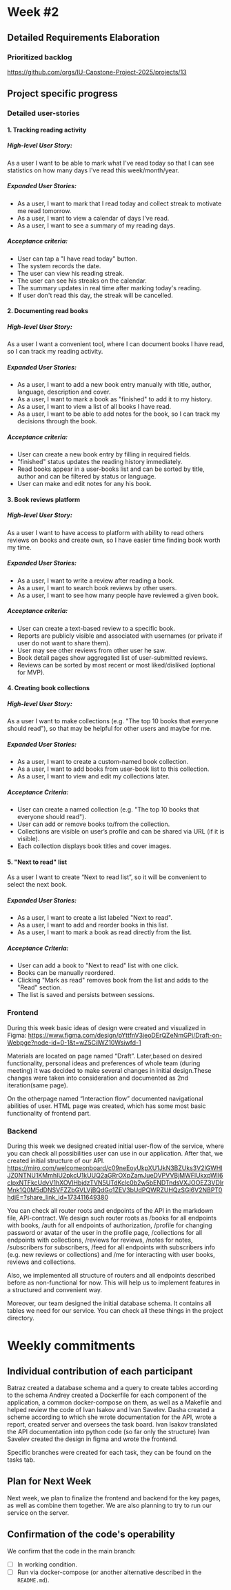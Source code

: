 # **Week #2**

## Detailed Requirements Elaboration

### Prioritized backlog

https://github.com/orgs/IU-Capstone-Project-2025/projects/13

## Project specific progress

### Detailed user-stories
#### 1. Tracking reading activity

##### High-level User Story:

As a user I want to be able to mark what I've read today so that I can see statistics on how many days I've read this
week/month/year.

##### Expanded User Stories:

- As a user, I want to mark that I read today and collect streak to motivate me read tomorrow.
- As a user, I want to view a calendar of days I've read.
- As a user, I want to see a summary of my reading days.

##### Acceptance criteria:

- User can tap a "I have read today" button.
- The system records the date.
- The user can view his reading streak.
- The user can see his streaks on the calendar.
- The summary updates in real time after marking today's reading.
- If user don't read this day, the streak will be cancelled.

#### 2. Documenting read books

##### High-level User Story:

As a user I want a convenient tool, where I can document books I have read, so I can track my reading activity.

##### Expanded User Stories:

- As a user, I want to add a new book entry manually with title, author, language, description and cover.
- As a user, I want to mark a book as "finished" to add it to my history.
- As a user, I want to view a list of all books I have read.
- As a user, I want to be able to add notes for the book, so I can track my decisions through the book.

##### Acceptance criteria:

- User can create a new book entry by filling in required fields.
- "finished" status updates the reading history immediately.
- Read books appear in a user-books list and can be sorted by title, author and can be filtered by status or language.
- User can make and edit notes for any his book.

#### 3. Book reviews platform

##### High-level User Story:

As a user I want to have access to platform with ability to read others reviews on books and create own, so I have
easier time finding book worth my time.

##### Expanded User Stories:

- As a user, I want to write a review after reading a book.
- As a user, I want to search book reviews by other users.
- As a user, I want to see how many people have reviewed a given book.

##### Acceptance criteria:

- User can create a text-based review to a specific book.
- Reports are publicly visible and associated with usernames (or private if user do not want to share them).
- User may see other reviews from other user he saw.
- Book detail pages show aggregated list of user-submitted reviews.
- Reviews can be sorted by most recent or most liked/disliked (optional for MVP).

#### 4. Creating book collections

##### High-level User Story:

As a user I want to make collections (e.g. "The top 10 books that everyone should read"), so that may be helpful for
other users and maybe for me.

##### Expanded User Stories:
- As a user, I want to create a custom-named book collection.
- As a user, I want to add books from user-book list to this collection.
- As a user, I want to view and edit my collections later.

##### Acceptance Criteria:
- User can create a named collection (e.g. "The top 10 books that everyone should read").
- User can add or remove books to/from the collection.
- Collections are visible on user’s profile and can be shared via URL (if it is visible).
- Each collection displays book titles and cover images.


#### 5. "Next to read" list
As a user I want to create “Next to read list”, so it will be convenient to select the next book.

##### Expanded User Stories:
- As a user, I want to create a list labeled "Next to read".
- As a user, I want to add and reorder books in this list.
- As a user, I want to mark a book as read directly from the list.

##### Acceptance Criteria:
- User can add a book to "Next to read" list with one click.
- Books can be manually reordered.
- Clicking "Mark as read" removes book from the list and adds to the "Read" section.
- The list is saved and persists between sessions.

### Frontend
During this week basic ideas of design were created and visualized in Figma:
https://www.figma.com/design/pYttfnV3jeoDErQZeNmGPj/Draft-on-Webpge?node-id=0-1&t=wZ5CilWZ10Wsiwfd-1

Materials are located on page named “Draft”. Later,based on desired functionality, personal ideas and preferences of whole team (during meeting) it was decided to make several changes in initial design.These changes were taken into consideration and documented as 2nd iteration(same page).

On the otherpage named “Interaction flow” documented navigational abilities of user.
HTML page was created, which has some most basic functionality of frontend part.

### Backend
During this week we designed created initial user-flow of the service, where you can check all possibilities user can
use in our application. After that, we created initial structure of our API.
https://miro.com/welcomeonboard/c09neEoyUkpXU1JkN3BZUks3V2lGWHlJZ0NTNU1KMmhIU2pkcU1kUUQ2aGRrOXpZamJueDVPVVBjMWFlUkxpWll6clpxNTFkcUdvV1hXOVlHbjdzTVN5UTdKclc0b2w5bENDTndsVXJOOEZ3VDlrMnk1Q0M5dDNSVFZZbGVLVjBQdGo1ZEV3bUdPQWRZUHQzSGl6V2NBPT0hdjE=?share_link_id=173411649380

You can check all router roots and endpoints of the API in the markdown file, API-contract. We design such router roots
as /books for all endpoints with books, /auth for all endpoints of authorization, /profile for changing password or
avatar of the user in the profile page, /collections for all endpoints with collections, /reviews for reviews, /notes
for notes, /subscribers for subscribers, /feed for all endpoints with subscribers info (e.g. new reviews or collections)
and /me for interacting with user books, reviews and collections.

Also, we implemented all structure of routers and all endpoints described before as non-functional for now. This
will help us to implement features in a structured and convenient way.

Moreover, our team designed the initial database schema. It contains all tables we need for our service. 
You can check all these things in the project directory.

# Weekly commitments

## Individual contribution of each participant
Batraz created a database schema and a query to create tables according to the schema
Andrey created a Dockerfile for each component of the application, a common docker-compose on them, as well as a Makefile and helped review the code of Ivan Isakov and Ivan Savelev.
Dasha created a scheme according to which she wrote documentation for the API, wrote a report, created server and oversees the task board.
Ivan Isakov translated the API documentation into python code (so far only the structure)
Ivan Savelev created the design in figma and wrote the frontend.

Specific branches were created for each task, they can be found on the tasks tab.

## Plan for Next Week
Next week, we plan to finalize the frontend and backend for the key pages, as well as combine them together. We are also planning to try to run our service on the server.

## Confirmation of the code's operability

We confirm that the code in the main branch:
- [ ] In working condition.
- [ ] Run via docker-compose (or another alternative described in the `README.md`).
